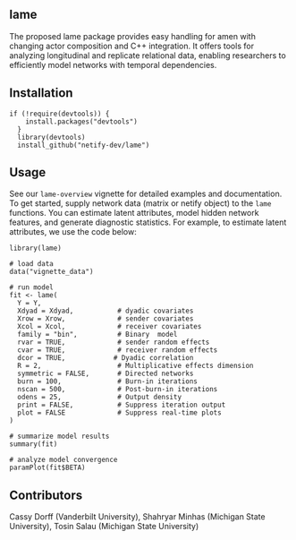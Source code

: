 ## lame
The proposed lame package provides easy handling for amen with changing actor composition and C++ integration. It offers tools for analyzing longitudinal and replicate relational data, enabling researchers to efficiently model networks with temporal dependencies.

## Installation
    if (!require(devtools)) {
        install.packages("devtools")
      }
      library(devtools)
      install_github("netify-dev/lame")
      
## Usage
See our `lame-overview` vignette for detailed examples and documentation. To get started, supply network data (matrix or netify object) to the `lame` functions. You can estimate latent attributes, model hidden network features, and generate diagnostic statistics. For example, to estimate latent attributes, we use the code below:

    library(lame)
    
    # load data
    data("vignette_data")
    
    # run model
    fit <- lame(
      Y = Y,                    
      Xdyad = Xdyad,           # dyadic covariates
      Xrow = Xrow,             # sender covariates
      Xcol = Xcol,             # receiver covariates 
      family = "bin",          # Binary  model
      rvar = TRUE,             # sender random effects
      cvar = TRUE,             # receiver random effects
      dcor = TRUE,            # Dyadic correlation
      R = 2,                   # Multiplicative effects dimension
      symmetric = FALSE,       # Directed networks
      burn = 100,              # Burn-in iterations
      nscan = 500,             # Post-burn-in iterations
      odens = 25,              # Output density
      print = FALSE,           # Suppress iteration output
      plot = FALSE             # Suppress real-time plots
    )
    
    # summarize model results
    summary(fit)
    
    # analyze model convergence
    paramPlot(fit$BETA)

## Contributors 
Cassy Dorff (Vanderbilt University), Shahryar Minhas (Michigan State University), Tosin Salau (Michigan State University)